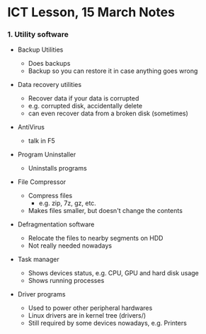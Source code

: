 # ICT Lesson, 15 March Notes #

### 1. Utility software ###
- Backup Utilities
    - Does backups
    - Backup so you can restore it in case anything goes wrong

- Data recovery utilities
    - Recover data if your data is corrupted
    - e.g. corrupted disk, accidentally delete
    - can even recover data from a broken disk (sometimes)

- AntiVirus
    - talk in F5

- Program Uninstaller
    - Uninstalls programs

- File Compressor
    - Compress files
        - e.g. zip, 7z, gz, etc.
    - Makes files smaller, but doesn't change the contents

- Defragmentation software
    - Relocate the files to nearby segments on HDD
    - Not really needed nowadays

- Task manager
    - Shows devices status, e.g. CPU, GPU and hard disk usage
    - Shows running processes

- Driver programs
    - Used to power other peripheral hardwares
    - Linux drivers are in kernel tree (drivers/)
    - Still required by some devices nowadays, e.g. Printers